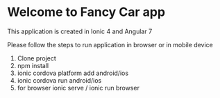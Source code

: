 # Welcome to Fancy Car app

This application is created in Ionic 4 and Angular 7 

Please follow the steps to run application in browser or in mobile device

  1) Clone project
  2) npm install 
  3) ionic cordova platform add android/ios
  4) ionic cordova run android/ios
  5) for browser ionic serve / ionic run browser
